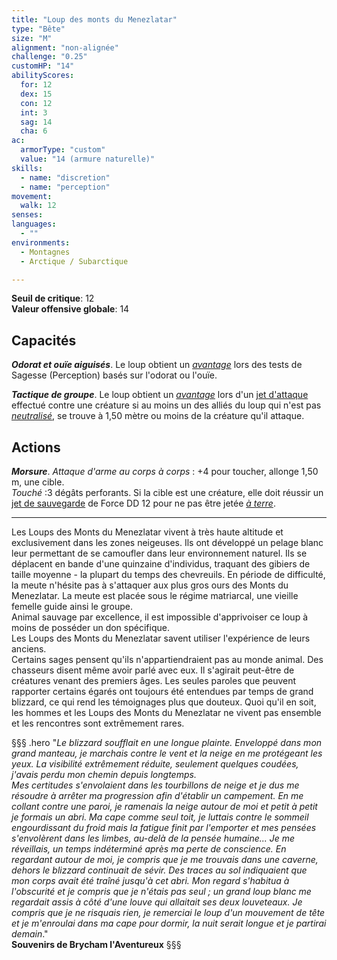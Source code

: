 ```yaml
---
title: "Loup des monts du Menezlatar"
type: "Bête"
size: "M"
alignment: "non-alignée"
challenge: "0.25"
customHP: "14"
abilityScores:
  for: 12
  dex: 15
  con: 12
  int: 3
  sag: 14
  cha: 6
ac:
  armorType: "custom"
  value: "14 (armure naturelle)"
skills:
  - name: "discretion"
  - name: "perception"
movement:
  walk: 12
senses:
languages:
  - ""
environments:
  - Montagnes
  - Arctique / Subarctique

---
```

**Seuil de critique**: 12      
**Valeur offensive globale**: 14   
## Capacités
_**Odorat et ouïe aiguisés**_. Le loup obtient un [_avantage_](/utiliser-les-caracteristiques/#avantage-et-desavantage) lors des tests de Sagesse (Perception) basés sur l'odorat ou l'ouïe.

_**Tactique de groupe**_. Le loup obtient un [_avantage_](/utiliser-les-caracteristiques/#avantage-et-desavantage) lors d'un [jet d'attaque](/combattre/#jets-d-attaque) effectué contre une créature si au moins un des alliés du loup qui n'est pas [_neutralisé_](/gerer-la-sante-du-personnage/#neutralise), se trouve à 1,50 mètre ou moins de la créature qu'il attaque.

## Actions
_**Morsure**_. _Attaque d'arme au corps à corps_ : +4 pour toucher, allonge 1,50 m, une cible.  
_Touché_ :3 dégâts perforants. Si la cible est une créature, elle doit réussir un [jet de sauvegarde](/utiliser-les-caracteristiques/#jets-de-sauvegarde) de Force DD 12 pour ne pas être jetée [_à terre_](/gerer-la-sante-du-personnage/#a-terre).

---

Les Loups des Monts du Menezlatar vivent à très haute altitude et exclusivement dans les zones neigeuses. Ils ont développé un pelage blanc leur permettant de se camoufler dans leur environnement naturel. Ils se déplacent en bande d'une quinzaine d'individus, traquant des gibiers de taille moyenne - la plupart du temps des chevreuils. En période de difficulté, la meute n'hésite pas à s'attaquer aux plus gros ours des Monts du Menezlatar. La meute est placée sous le régime matriarcal, une vieille femelle guide ainsi le groupe.  
Animal sauvage par excellence, il est impossible d'apprivoiser ce loup à moins de posséder un don spécifique.  
Les Loups des Monts du Menezlatar savent utiliser l'expérience de leurs anciens.  
Certains sages pensent qu'ils n'appartiendraient pas au monde animal. Des chasseurs disent même avoir parlé avec eux. Il s'agirait peut-être de créatures venant des premiers âges. Les seules paroles que peuvent rapporter certains égarés ont toujours été entendues par temps de grand blizzard, ce qui rend les témoignages plus que douteux. Quoi qu'il en soit, les hommes et les Loups des Monts du Menezlatar ne vivent pas ensemble et les rencontres sont extrêmement rares.  

§§§ .hero
"*Le blizzard soufflait en une longue plainte. Enveloppé dans mon grand manteau, je marchais contre le vent et la neige en me protégeant les yeux. La visibilité extrêmement réduite, seulement quelques coudées, j'avais perdu mon chemin depuis longtemps.*  
*Mes certitudes s'envolaient dans les tourbillons de neige et je dus me résoudre à arrêter ma progression afin d'établir un campement. En me collant contre une paroi, je ramenais la neige autour de moi et petit à petit je formais un abri. Ma cape comme seul toit, je luttais contre le sommeil engourdissant du froid mais la fatigue finit par l'emporter et mes pensées s'envolèrent dans les limbes, au-delà de la pensée humaine... Je me réveillais, un temps indéterminé après ma perte de conscience. En regardant autour de moi, je compris que je me trouvais dans une caverne, dehors le blizzard continuait de sévir. Des traces au sol indiquaient que mon corps avait été traîné jusqu'à cet abri. Mon regard s'habitua à l'obscurité et je compris que je n'étais pas seul ; un grand loup blanc me regardait assis à côté d'une louve qui allaitait ses deux louveteaux.*
*Je compris que je ne risquais rien, je remerciai le loup d'un mouvement de tête et je m'enroulai dans ma cape pour dormir, la nuit serait longue et je partirai demain*."     
**Souvenirs de Brycham l'Aventureux**
§§§
